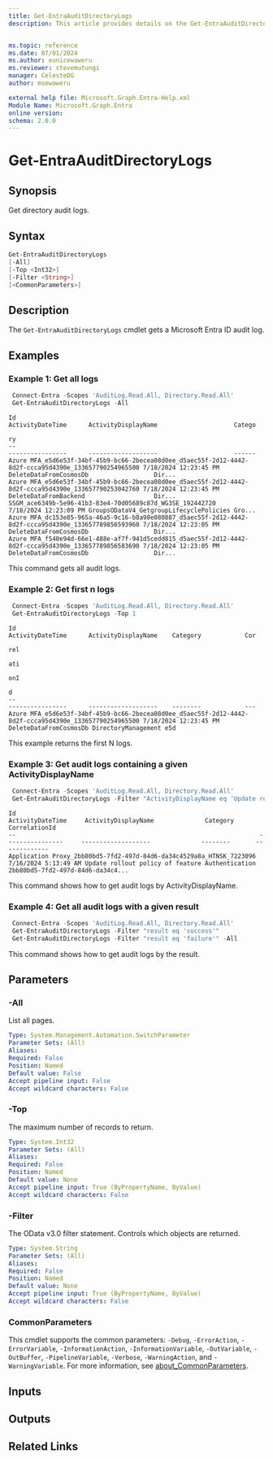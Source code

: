 ```yaml
---
title: Get-EntraAuditDirectoryLogs
description: This article provides details on the Get-EntraAuditDirectoryLogs command.


ms.topic: reference
ms.date: 07/01/2024
ms.author: eunicewaweru
ms.reviewer: stevemutungi
manager: CelesteDG
author: msewaweru

external help file: Microsoft.Graph.Entra-Help.xml
Module Name: Microsoft.Graph.Entra
online version:
schema: 2.0.0
---
```


# Get-EntraAuditDirectoryLogs

## Synopsis

Get directory audit logs.

## Syntax

```powershell
Get-EntraAuditDirectoryLogs 
[-All] 
[-Top <Int32>] 
[-Filter <String>] 
[<CommonParameters>]
```

## Description

The `Get-EntraAuditDirectoryLogs` cmdlet gets a Microsoft Entra ID audit log.

## Examples

### Example 1: Get all logs

```powershell
 Connect-Entra -Scopes 'AuditLog.Read.All, Directory.Read.All'
 Get-EntraAuditDirectoryLogs -All  
```

```Output
Id                                                                                                     ActivityDateTime      ActivityDisplayName                     Catego
                                                                                                                                                                     ry
--                                                                                                     ----------------      -------------------                     ------
Azure MFA_e5d6e53f-34bf-45b9-bc66-2becea08d0ee_d5aec55f-2d12-4442-8d2f-ccca95d4390e_133657790254965500 7/18/2024 12:23:45 PM DeleteDataFromCosmosDb                  Dir...
Azure MFA_e5d6e53f-34bf-45b9-bc66-2becea08d0ee_d5aec55f-2d12-4442-8d2f-ccca95d4390e_133657790253042760 7/18/2024 12:23:45 PM DeleteDataFromBackend                   Dir...
SSGM_ace6349b-5e96-41b3-83e4-70d05689c87d_WG3SE_192442720                                              7/18/2024 12:23:09 PM GroupsODataV4_GetgroupLifecyclePolicies Gro...
Azure MFA_dc153e85-965a-46a5-9c16-b8a98e080887_d5aec55f-2d12-4442-8d2f-ccca95d4390e_133657789856593960 7/18/2024 12:23:05 PM DeleteDataFromCosmosDb                  Dir...
Azure MFA_f540e94d-66e1-488e-af7f-941d5cedd815_d5aec55f-2d12-4442-8d2f-ccca95d4390e_133657789856583690 7/18/2024 12:23:05 PM DeleteDataFromCosmosDb                  Dir...
```

This command gets all audit logs.

### Example 2: Get first n logs

```powershell
 Connect-Entra -Scopes 'AuditLog.Read.All, Directory.Read.All'
 Get-EntraAuditDirectoryLogs -Top 1
```

```Output
Id                                                                                                     ActivityDateTime      ActivityDisplayName    Category            Cor
                                                                                                                                                                        rel
                                                                                                                                                                        ati
                                                                                                                                                                        onI
                                                                                                                                                                        d
--                                                                                                     ----------------      -------------------    --------            ---
Azure MFA_e5d6e53f-34bf-45b9-bc66-2becea08d0ee_d5aec55f-2d12-4442-8d2f-ccca95d4390e_133657790254965500 7/18/2024 12:23:45 PM DeleteDataFromCosmosDb DirectoryManagement e5d
```

This example returns the first N logs.

### Example 3: Get audit logs containing a given ActivityDisplayName

```powershell
 Connect-Entra -Scopes 'AuditLog.Read.All, Directory.Read.All'
 Get-EntraAuditDirectoryLogs -Filter "ActivityDisplayName eq 'Update rollout policy of feature'" -Top 1
```

```Output
Id                                                                   ActivityDateTime     ActivityDisplayName              Category       CorrelationId
--                                                                   ----------------     -------------------              --------       -------------
Application Proxy_2bb80bd5-7fd2-497d-84d6-da34c4529a8a_HTNSK_7223096 7/16/2024 5:13:49 AM Update rollout policy of feature Authentication 2bb80bd5-7fd2-497d-84d6-da34c4...
```

This command shows how to get audit logs by ActivityDisplayName.

### Example 4: Get all audit logs with a given result

```powershell
 Connect-Entra -Scopes 'AuditLog.Read.All, Directory.Read.All'
 Get-EntraAuditDirectoryLogs -Filter "result eq 'success'"
 Get-EntraAuditDirectoryLogs -Filter "result eq 'failure'" -All
```

This command shows how to get audit logs by the result.

## Parameters

### -All

List all pages.

```yaml
Type: System.Management.Automation.SwitchParameter
Parameter Sets: (All)
Aliases:
Required: False
Position: Named
Default value: False
Accept pipeline input: False
Accept wildcard characters: False
```

### -Top

The maximum number of records to return.

```yaml
Type: System.Int32
Parameter Sets: (All)
Aliases:
Required: False
Position: Named
Default value: None
Accept pipeline input: True (ByPropertyName, ByValue)
Accept wildcard characters: False
```

### -Filter

The OData v3.0 filter statement.
Controls which objects are returned.

```yaml
Type: System.String
Parameter Sets: (All)
Aliases:
Required: False
Position: Named
Default value: None
Accept pipeline input: True (ByPropertyName, ByValue)
Accept wildcard characters: False
```

### CommonParameters

This cmdlet supports the common parameters: `-Debug`, `-ErrorAction`, `-ErrorVariable`, `-InformationAction`, `-InformationVariable`, `-OutVariable`, `-OutBuffer`, `-PipelineVariable`, `-Verbose`, `-WarningAction`, and `-WarningVariable`. For more information, see [about_CommonParameters](https://go.microsoft.com/fwlink/?LinkID=113216).

## Inputs

## Outputs

## Related Links
